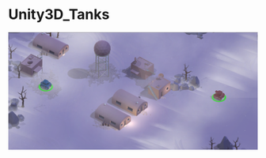 # Unity3D_Tanks

![Alt text](https://github.com/TRO-draws/Unity3D_Tanks/blob/master/Screenshots/1.png)
